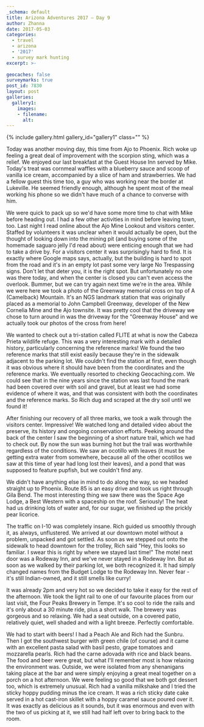 ```yaml
---
_schema: default
title: Arizona Adventures 2017 – Day 9
author: Zhanna
date: 2017-05-03
categories:
  - travel
  - arizona
  - '2017'
  - survey mark hunting
excerpt: >-
  
geocaches: false
surveymarks: true
post_id: 7830
layout: post
galleries:
  gallery1:
    images:
    - filename: 
      alt: 
---
```


<!-- photos: 732 (454 in gallery) to 777 (482 in gallery) -->

{% include gallery.html gallery_id="gallery1" class="" %}

Today was another moving day, this time from Ajo to Phoenix. Rich woke up feeling a great deal of improvement with the scorpion sting, which was a relief. We enjoyed our last breakfast at the Guest House Inn served by Mike. Today's treat was cornmeal waffles with a blueberry sauce and scoop of vanilla ice cream, accompanied by a slice of ham and strawberries. We had a fellow guest this time too, a guy who was working near the border at Lukeville. He seemed friendly enough, although he spent most of the meal working his phone so we didn't have much of a chance to converse with him.

We were quick to pack up so we'd have some more time to chat with Mike before heading out. I had a few other activities in mind before leaving town, too. Last night I read online about the Ajo Mine Lookout and visitors center. Staffed by volunteers it was unclear when it would actually be open, but the thought of looking down into the mining pit (and buying some of the homemade saguaro jelly I'd read about) were enticing enough that we had to take a drive by. For a visitors center it was surprisingly hard to find. It is exactly where Google maps says, actually, but the building is hard to spot from the road and it's in an empty lot past some very large No Trespassing signs. Don't let that deter you, it is the right spot. But unfortunately no one was there today, and when the center is closed you can't even access the overlook. Bummer, but we can try again next time we're in the area. While we were here we took a photo of the Greenway memorial cross on top of A (Camelback) Mountain. It's an NGS landmark station that was originally placed as a memorial to John Campbell Greenway, developer of the New Cornelia Mine and the Ajo townsite. It was pretty cool that the driveway we chose to turn around in was the driveway for the "Greenway House" and we actually took our photos of the cross from here!

We wanted to check out a tri-station called FLITE at what is now  the Cabeza Prieta wildlife refuge. This was a very interesting mark with a detailed history, particularly concerning the reference marks! We found the two reference marks that still exist easily because they're in the sidewalk adjacent to the parking lot. We couldn't find the station at first, even though it was obvious where it should have been from the coordinates and the reference marks. We eventually resorted to checking Geocaching.com. We could see that in the nine years since the station was last found the mark had been covered over with soil and gravel, but at least we had some evidence of where it was, and that was consistent with both the coordinates and the reference marks. So Rich dug and scraped at the dry soil until we found it! 

After finishing our recovery of all three marks, we took a walk through the visitors center. Impressive! We watched long and detailed video about the preserve, its history and ongoing conservation efforts. Peeking around the back of the center I saw the beginning of a short nature trail, which we had to check out. By now the sun was burning hot but the trail was worthwhile regardless of the conditions. We saw an ocotillo with leaves (it must be getting extra water from somewhere, because all of the other ocotillos we saw at this time of year had long lost their leaves), and a pond that was supposed to feature pupfish, but we couldn't find any.

We didn't have anything else in mind to do along the way, so we headed straight up to Phoenix. Route 85 is an easy drive and took us right through Gila Bend. The most interesting thing we saw there was the Space Age Lodge, a Best Western with a spaceship on the roof. Seriously! The heat had us drinking lots of water and, for our sugar, we finished up the prickly pear licorice. 

The traffic on I-10 was completely insane. Rich guided us smoothly through it, as always, unflustered. We arrived at our downtown motel without a problem, unpacked and got settled. As soon as we stepped out onto the sidewalk to head downtown for the trolley, Rich said "Hey, this looks so familiar. I swear this is right by where we stayed last time!" The motel next door was a Rodeway Inn, and we've never stayed in a Rodeway Inn. But as soon as we walked by their parking lot, we both recognized it. It had simply changed names from the Budget Lodge to the Rodeway Inn. Never fear - it's still Indian-owned, and it still smells like curry! 

It was already 2pm and very hot so we decided to take it easy for the rest of the afternoon. We took the light rail to one of our favourite places from our last visit, the Four Peaks Brewery in Tempe. It's so cool to ride the rails and it's only about a 30 minute ride, plus a short walk. The brewery was gorgeous and so relaxing. We had a seat outside, on a covered patio, relatively quiet, well shaded and with a light breeze. Perfectly comfortable. 

We had to start with beers! I had a Peach Ale and Rich had the Sunbru. Then I got the southwest burger with green chile (of course) and it came with an excellent pasta salad with basil pesto, grape tomatoes and mozzarella pearls. Rich had the carne adovada with rice and black beans. The food and beer were great, but what I'll remember most is how relaxing the environment was. Outside, we were isolated from any shenanigans taking place at the bar and were simply enjoying a great meal together on a porch on a hot afternoon. We were feeling so good that we both got dessert too, which is extremely unusual. Rich had a vanilla milkshake and I tried the sticky hoppy pudding minus the ice cream. It was a rich sticky date cake served in a hot cast-iron skillet with a hoppy caramel sauce poured over it. It was exactly as delicious as it sounds, but it was enormous and even with the two of us picking at it, we still had half left over to bring back to the room. 

